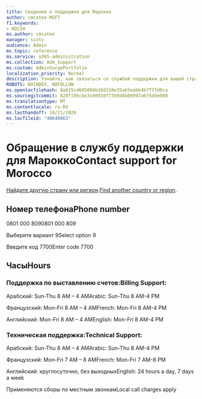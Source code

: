 ```yaml
---
title: Сведения о поддержке для Марокко
author: cmcatee-MSFT
f1.keywords:
- NOCSH
ms.author: cmcatee
manager: scotv
audience: Admin
ms.topic: reference
ms.service: o365-administration
ms.collection: Adm_Support
ms.custom: AdminSurgePortfolio
localization_priority: Normal
description: Узнайте, как связаться со службой поддержки для вашей страны или региона.
ROBOTS: NOINDEX, NOFOLLOW
ms.openlocfilehash: 8a815c4605094b10d210e35ab5eabb4b7f7fd9ca
ms.sourcegitcommit: 628f195cbe3c00910f7350d8b09997a675dde989
ms.translationtype: MT
ms.contentlocale: ru-RU
ms.lasthandoff: 10/21/2020
ms.locfileid: "48640863"
---
```

# <a name="contact-support-for-morocco"></a><span data-ttu-id="95811-103">Обращение в службу поддержки для Марокко</span><span class="sxs-lookup"><span data-stu-id="95811-103">Contact support for Morocco</span></span>

<span data-ttu-id="95811-104">[Найдите другую страну или регион](../contact-support-for-business-products.md).</span><span class="sxs-lookup"><span data-stu-id="95811-104">[Find another country or region](../contact-support-for-business-products.md).</span></span>

## <a name="phone-number"></a><span data-ttu-id="95811-105">Номер телефона</span><span class="sxs-lookup"><span data-stu-id="95811-105">Phone number</span></span>
<span data-ttu-id="95811-106">0801 000 809</span><span class="sxs-lookup"><span data-stu-id="95811-106">0801 000 809</span></span>

<span data-ttu-id="95811-107">Выберите вариант 9</span><span class="sxs-lookup"><span data-stu-id="95811-107">Select option 9</span></span>

<span data-ttu-id="95811-108">Введите код 7700</span><span class="sxs-lookup"><span data-stu-id="95811-108">Enter code 7700</span></span>

## <a name="hours"></a><span data-ttu-id="95811-109">Часы</span><span class="sxs-lookup"><span data-stu-id="95811-109">Hours</span></span>
### <a name="billing-support"></a><span data-ttu-id="95811-110">Поддержка по выставлению счетов:</span><span class="sxs-lookup"><span data-stu-id="95811-110">Billing Support:</span></span>

<span data-ttu-id="95811-111">Арабский: Sun-Thu 8 AM – 4 AM</span><span class="sxs-lookup"><span data-stu-id="95811-111">Arabic: Sun-Thu 8 AM-4 PM</span></span>

<span data-ttu-id="95811-112">Французский: Mon-Fri 8 AM – 4 AM</span><span class="sxs-lookup"><span data-stu-id="95811-112">French: Mon-Fri 8 AM-4 PM</span></span>

<span data-ttu-id="95811-113">Английский: Mon-Fri 8 AM – 4 AM</span><span class="sxs-lookup"><span data-stu-id="95811-113">English: Mon-Fri 8 AM-4 PM</span></span>

### <a name="technical-support"></a><span data-ttu-id="95811-114">Техническая поддержка:</span><span class="sxs-lookup"><span data-stu-id="95811-114">Technical Support:</span></span>

<span data-ttu-id="95811-115">Арабский: Sun-Thu 8 AM – 4 AM</span><span class="sxs-lookup"><span data-stu-id="95811-115">Arabic: Sun-Thu 8 AM-4 PM</span></span>

<span data-ttu-id="95811-116">Французский: Mon-Fri 7 AM – 8 AM</span><span class="sxs-lookup"><span data-stu-id="95811-116">French: Mon-Fri 7 AM-8 PM</span></span>

<span data-ttu-id="95811-117">Английский: круглосуточно, без выходных</span><span class="sxs-lookup"><span data-stu-id="95811-117">English: 24 hours a day, 7 days a week</span></span>

<span data-ttu-id="95811-118">Применяются сборы по местным звонкам</span><span class="sxs-lookup"><span data-stu-id="95811-118">Local call charges apply</span></span>
